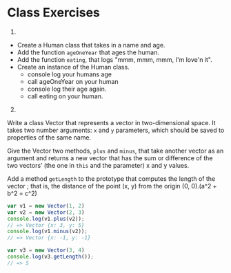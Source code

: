 # Class Exercises

1.
  * Create a Human class that takes in a name and age.
  * Add the function `ageOneYear` that ages the human.
  * Add the function `eating`, that logs "mmm, mmm, mmm, I'm love'n it".
  * Create an instance of the Human class.
    * console log your humans age
    * call ageOneYear on your human
    * console log their age again.
    * call eating on your human.

2.
Write a class Vector that represents a vector in two-dimensional space.
It takes two number arguments: `x` and `y` parameters, which should be saved to properties of the same name. 

Give the Vector two methods, `plus` and `minus`, that take another vector as an argument and
returns a new vector that has the sum or difference of the two vectors’ (the one in `this` and the parameter) x and y values.

Add a method `getLength` to the prototype that computes the length of the vector ;
that is, the distance of the point (x, y) from the origin (0, 0).(a^2 + b^2 = c^2)

```js
var v1 = new Vector(1, 2)
var v2 = new Vector(2, 3)
console.log(v1.plus(v2));
// => Vector {x: 3, y: 5}
console.log(v1.minus(v2));
// => Vector {x: -1, y: -1}

var v3 = new Vector(3, 4)
console.log(v3.getLength());
// => 5
```
